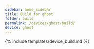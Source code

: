 ```yaml
---
sidebar: home_sidebar
title: Build for ghost
folder: build
permalink: /devices/ghost/build/
device: ghost
---
```

{% include templates/device_build.md %}
